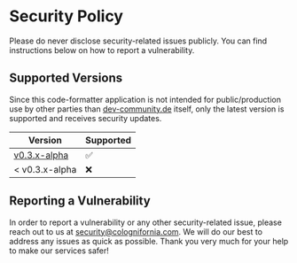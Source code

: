 # Security Policy

Please do never disclose security-related issues publicly.
You can find instructions below on how to report a vulnerability.

## Supported Versions

Since this code-formatter application is not intended for public/production use by other parties than [dev-community.de](https://dev-community.de) itself, only the latest version is supported and receives security updates.

| Version | Supported          |
| ------- | ------------------ |
| [v0.3.x-alpha](https://github.com/dev-community-de/code-formatter/releases/tag/v0.3.0-alpha)   | :white_check_mark: |
| < v0.3.x-alpha   | :x: |

## Reporting a Vulnerability

In order to report a vulnerability or any other security-related issue, please reach out to us at [security@colognifornia.com](mailto:security@colognifornia.com).
We will do our best to address any issues as quick as possible.
Thank you very much for your help to make our services safer!

